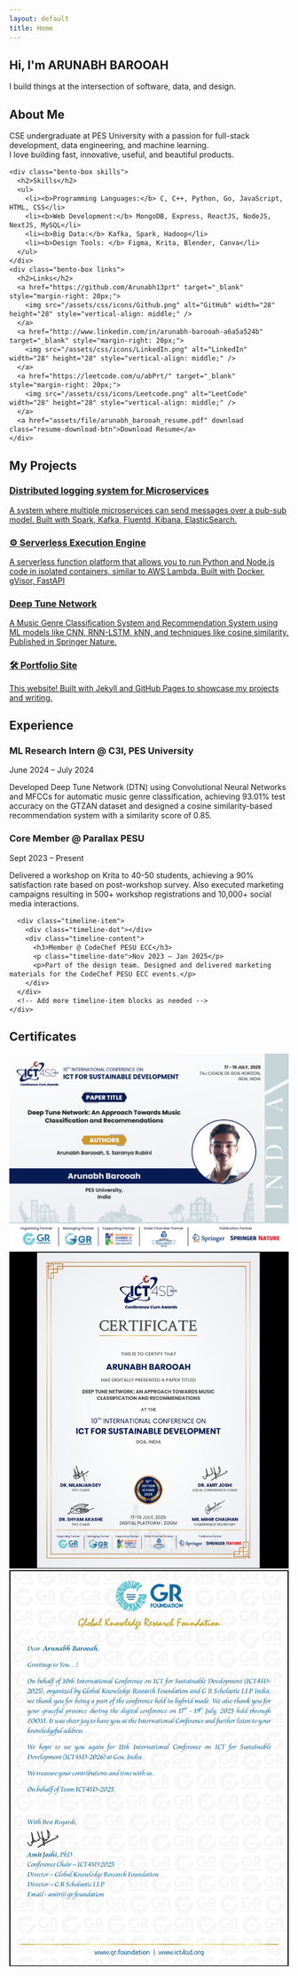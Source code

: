 ```yaml
---
layout: default
title: Home
---
```


<!-- Link to icon animation CSS -->
<link rel="stylesheet" href="assets/css/icon-animations.css">
<!-- Link to About/Skills styling CSS -->
<link rel="stylesheet" href="assets/css/about-skills.css">
<!-- Link to Resume Button styling CSS -->
<link rel="stylesheet" href="assets/css/resume-btn.css">


<!-- Hero Section -->
<section id="hello" class="content-section">
  <div class="glass-section hero-section">
    <h1 class="hero-title">Hi, I'm ARUNABH BAROOAH</h1>
    <p class="hero-subtext">I build things at the intersection of software, data, and design.</p>
  </div>
</section>

<!-- About / Skills / Links Bento -->
<section id="about" class="content-section">
  <div class="glass-section bento-grid">
    <div class="bento-box about">
      <h2>About Me</h2>
      <p> CSE undergraduate at PES University with a passion for  full-stack development, data engineering, and machine learning.<br>
      I love building fast, innovative, useful, and beautiful products.</p>
    </div>

    <div class="bento-box skills">
      <h2>Skills</h2>
      <ul>
        <li><b>Programming Languages:</b> C, C++, Python, Go, JavaScript, HTML, CSS</li>
        <li><b>Web Development:</b> MongoDB, Express, ReactJS, NodeJS, NextJS, MySQL</li>
        <li><b>Big Data:</b> Kafka, Spark, Hadoop</li>
        <li><b>Design Tools: </b> Figma, Krita, Blender, Canva</li>
      </ul>
    </div>
    <div class="bento-box links">
      <h2>Links</h2>
      <a href="https://github.com/Arunabh13prt" target="_blank" style="margin-right: 20px;">
        <img src="/assets/css/icons/Github.png" alt="GitHub" width="28" height="28" style="vertical-align: middle;" />
      </a>
      <a href="http://www.linkedin.com/in/arunabh-barooah-a6a5a524b" target="_blank" style="margin-right: 20px;">
        <img src="/assets/css/icons/LinkedIn.png" alt="LinkedIn" width="28" height="28" style="vertical-align: middle;" />
      </a>
      <a href="https://leetcode.com/u/abPrt/" target="_blank" style="margin-right: 20px;">
        <img src="/assets/css/icons/Leetcode.png" alt="LeetCode" width="28" height="28" style="vertical-align: middle;" />
      </a>
      <a href="assets/file/arunabh_barooah_resume.pdf" download class="resume-download-btn">Download Resume</a>
    </div>

  </div>
</section>

<!-- Projects -->
<section id="projects" class="content-section">
  <div class="glass-section">
    <h2 class="section-heading">My Projects</h2>
    <div class="project-grid">
      <a class="project-card project-link" href="https://github.com/Arunabh13prt/Distributed-Logging-System" target="_blank">
        <h3>Distributed logging system for Microservices</h3>
        <p>A system where multiple microservices can send messages over a pub-sub model. Built with Spark, Kafka, Fluentd, Kibana, ElasticSearch.</p>
      </a>
      <a class="project-card project-link" href="https://github.com/aryanmishra333/LAMBDA-Serverless-Function-Platform" target="_blank">
        <h3>⚙️ Serverless Execution Engine</h3>
        <p>A serverless function platform that allows you to run Python and Node.js code in isolated containers, similar to AWS Lambda. Built with Docker, gVisor, FastAPI</p>
      </a>
      <a class="project-card project-link" href="https://github.com/Arunabh13prt/Music-Genre-Classification-and-Recommendation-System" target="_blank">
        <h3>Deep Tune Network</h3>
        <p>A Music Genre Classification System and Recommendation System using ML models like CNN, RNN-LSTM, kNN, and techniques like cosine similarity.<br>
        Published in Springer Nature.</p>
      </a>
      <a class="project-card project-link" href="#" target="_blank">
        <h3>🛠️ Portfolio Site</h3>
        <p>This website! Built with Jekyll and GitHub Pages to showcase my projects and writing.</p>
      </a>
    </div>
  </div>
</section>

<!-- Experience -->
<section id="experience" class="content-section">
  <div class="glass-section">
    <h2 class="section-heading">Experience</h2>
    <div class="timeline">
      <div class="timeline-item">
        <div class="timeline-dot"></div>
        <div class="timeline-content">
          <h3>ML Research Intern @ C3I, PES University</h3>
          <p class="timeline-date">June 2024 – July 2024</p>
          <p>Developed Deep Tune Network (DTN) using Convolutional Neural Networks and MFCCs for automatic music genre classification,
achieving 93.01% test accuracy on the GTZAN dataset and designed a cosine similarity-based recommendation system with a similarity score of 0.85.</p>
        </div>
      </div>
      <div class="timeline-item">
        <div class="timeline-dot"></div>
        <div class="timeline-content">
          <h3>Core Member @ Parallax PESU</h3>
          <p class="timeline-date">Sept 2023 – Present</p>
          <p>Delivered a workshop on Krita to 40-50 students, achieving a 90% satisfaction rate based on post-workshop survey. Also executed marketing campaigns resulting in 500+ workshop registrations and 10,000+ social media interactions.</p>
        </div>
      </div>

      <div class="timeline-item">
        <div class="timeline-dot"></div>
        <div class="timeline-content">
          <h3>Member @ CodeChef PESU ECC</h3>
          <p class="timeline-date">Nov 2023 – Jan 2025</p>
          <p>Part of the design team. Designed and delivered marketing materials for the CodeChef PESU ECC events.</p>
        </div>
      </div>
      <!-- Add more timeline-item blocks as needed -->
    </div>
  </div>
</section>



<!-- Certificates -->
<section id="certificates" class="content-section">
  <div class="glass-section">
    <h2 class="section-heading">Certificates</h2>
    <div class="certificate-grid">
      <a href="assets/css/images/certificates/555_FL.jpg" class="certificate-card" data-lightbox="certificates" data-title="Certificate 1">
        <img src="assets/css/images/certificates/555_FL.jpg" alt="Certificate 1">
      </a>
      <a href="assets/css/images/certificates/555_Presentation.png" class="certificate-card" data-lightbox="certificates" data-title="Certificate 2">
        <img src="assets/css/images/certificates/555_Presentation.png" alt="Certificate 2">
      </a>
      <a href="assets/css/images/certificates/555_ThankYouLetter.png" class="certificate-card" data-lightbox="certificates" data-title="Certificate 3">
        <img src="assets/css/images/certificates/555_ThankYouLetter.png" alt="Certificate 3">
      </a>
      <!-- Add more certificate <a> blocks as needed -->
    </div>
  </div>
</section>

